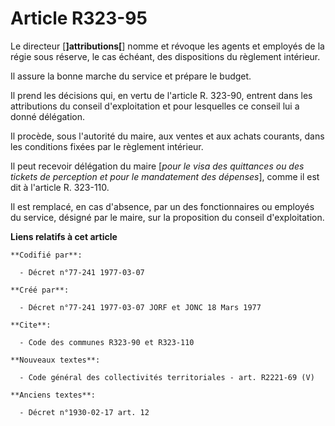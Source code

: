 # Article R323-95

Le directeur [**]attributions[**] nomme et révoque les agents et employés de la régie sous réserve, le cas échéant, des
dispositions du règlement intérieur.

Il assure la bonne marche du service et prépare le budget.

Il prend les décisions qui, en vertu de l'article R. 323-90, entrent dans les attributions du conseil d'exploitation et pour
lesquelles ce conseil lui a donné délégation.

Il procède, sous l'autorité du maire, aux ventes et aux achats courants, dans les conditions fixées par le règlement
intérieur.

Il peut recevoir délégation du maire [*pour le visa des quittances ou des tickets de perception et pour le mandatement des
dépenses*], comme il est dit à l'article R. 323-110.

Il est remplacé, en cas d'absence, par un des fonctionnaires ou employés du service, désigné par le maire, sur la proposition
du conseil d'exploitation.

**Liens relatifs à cet article**

	**Codifié par**:

	  - Décret n°77-241 1977-03-07

	**Créé par**:

	  - Décret n°77-241 1977-03-07 JORF et JONC 18 Mars 1977

	**Cite**:

	  - Code des communes R323-90 et R323-110

	**Nouveaux textes**:

	  - Code général des collectivités territoriales - art. R2221-69 (V)

	**Anciens textes**:

	  - Décret n°1930-02-17 art. 12
